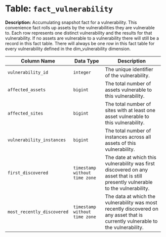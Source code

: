 # Table: `fact_vulnerability`

**Description:** Accumulating snapshot fact for a vulnerability. This convenience fact rolls up assets by the vulnerabilities they are vulnerable to. Each row represents one distinct vulnerability and the results for that vulnerability. If no assets are vulnerable to a vulnerability there will still be a record in this fact table. There will always be one row in this fact table for every vulnerability defined in the dim_vulnerability dimension.


| Column Name | Data Type | Description |
|-------------|-----------|-------------|
| `vulnerability_id` | `integer` | The unique identifier of the vulnerability. |
| `affected_assets` | `bigint` | The total number of assets vulnerable to this vulnerability. |
| `affected_sites` | `bigint` | The total number of sites with at least one asset vulnerable to this vulnerability. |
| `vulnerability_instances` | `bigint` | The total number of instances across all assets of this vulnerability. |
| `first_discovered` | `timestamp without time zone` | The date at which this vulnerability was first discovered on any asset that is still presently vulnerable to the vulnerability. |
| `most_recently_discovered` | `timestamp without time zone` | The data at which the vulnerability was most recently discovered on any asset that is currently vulnerable to the vulnerability. |